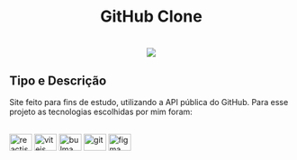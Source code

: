 <h1 align="center">GitHub Clone</h1>

<h1 align="center">
  <img src="[https://lh3.googleusercontent.com/SFjT31_YdmUDFbks-QZKjhthkAv9BPnZgSn3vq7mUcYNzW8d-SX930plM09pyuXIR1UfWOUphU_szzALS5gfucQbjMaelkbtbaJdBXYc4LJu0fhmRskJAFgff6L2oku7-OO1FypeXXHJyM22cwg8euvGUXwJGC61fvpFpTRzr1V14McZQ4KBRPlS8JSUgE6Z1Ob6gofLoD-F82Pm68-zkn7pX1C26bsMPEuZ5CJXjgFZ_JX2Mvvca50wugy7lg1QXiPAe4EAVPsNsDbAglK3texb0M7KGpPoM5B16iP-dZYxlXQUncS-zAdaoS4N1D0Qrk4pkSvqAPs_-NppS0MHHFk3XyTLBEoJWQ1_ENCqZz4-lI2gI0W0IkwSILG3t2RYNDXJ8zqUxU5_afEc23qZtX-Wu55aBusx5-W15ov5MLUirMZTvtFILdH8e2XhmaG9NLoE29NAOOx4qT3w_UFE91kHf22eD9K1xALT5QXeozouOfrFOZUCvE767oGhr27wBVBn4Nyk2Zt9GWg5A29dqGZ3yTWc83LPDX2-clDQnTiWKe6-25rYdeHFAyxTmzAIZklZkGmayXghnp8PWxP93CfyLztaqUuH1w2psOfjqdfHfloTykMxTBAyyFrqrkpxBS6GHdi945LtXGZmldik6M2ECypNCBzlAx7yV9HwCZf5G5a-5Uv6LTCPCNnzVzVgNEQ4R4py2_jcojZtI6oV1BTywajHDsIcJfoKo-pjFwnJCiOO84eW5ErUvrE9LnHYPN0KyqmJPm1ULwffJNeGNtIF2OOfiHrMbubcrE6JoqjUfZ0bM27WoziS5UJuJtQHDqKwkflKonvW5VBrSnel0zq_tr2UYXECE8dMxgZpVxTq7kKRAbLxfiVrj4PUscjRGgBkm1UNMurKe6t3mYJ3MHKcSCcw6cxXzZctB9NtZyEqUxOGdQYpHemvLqga-WH5pGQIXmzmLrcbh4btB9AX1nGnfVqF-f1c0qsnDv9nBgl1cwWLWGyd=w1478-h1007-s-no?authuser=0](https://photos.google.com/photo/AF1QipPV2DyVlc8K-9x2N1ChEK1SqfztagLZuBkenG0c)">
</h1>

## Tipo e Descrição

Site feito para fins de estudo, utilizando a API pública do GitHub. Para esse projeto as tecnologias escolhidas por mim foram:

<div style="display: inline_block"><br>
  <img align="center" height="30" width="40" alt="reactjs" src="https://www.svgrepo.com/show/452092/react.svg">
  <img align="center" height="30" width="40" alt="vitejs" src="https://www.svgrepo.com/show/374167/vite.svg">
  <img align="center" height="30" width="40" alt="bulma" src="https://www.svgrepo.com/show/374146/typescript-official.svg">
  <img align="center" height="30" width="40" alt="git" src="https://raw.githubusercontent.com/styled-components/brand/master/styled-components.png">
  <img align="center" height="30" width="40" alt="figma" src="https://www.svgrepo.com/show/452202/figma.svg"> 
</div>
